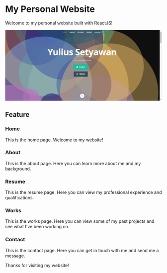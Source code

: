 # My Personal Website

Welcome to my personal website built with ReactJS!

![Website Preview](./myporto.PNG)

## Feature

### Home

This is the home page. Welcome to my website!

### About

This is the about page. Here you can learn more about me and my background.

### Resume

This is the resume page. Here you can view my professional experience and qualifications.

### Works

This is the works page. Here you can view some of my past projects and see what I've been working on.

### Contact

This is the contact page. Here you can get in touch with me and send me a message.

Thanks for visiting my website!
